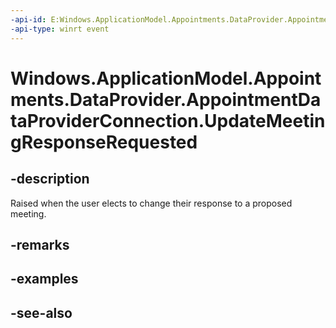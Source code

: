 ```yaml
---
-api-id: E:Windows.ApplicationModel.Appointments.DataProvider.AppointmentDataProviderConnection.UpdateMeetingResponseRequested
-api-type: winrt event
---
```


<!-- Event syntax
public event Windows.Foundation.TypedEventHandler UpdateMeetingResponseRequested<Windows.ApplicationModel.Appointments.DataProvider.AppointmentDataProviderConnection,  Windows.ApplicationModel.Appointments.DataProvider.AppointmentCalendarUpdateMeetingResponseRequestEventArgs>
-->

# Windows.ApplicationModel.Appointments.DataProvider.AppointmentDataProviderConnection.UpdateMeetingResponseRequested

## -description
Raised when the user elects to change their response to a proposed meeting.

## -remarks

## -examples

## -see-also
